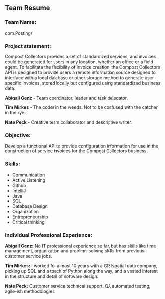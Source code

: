 ## Team Resume

### Team Name:
com.Posting/

### Project statement:
Compost Collectors provides a set of standardized services, and invoices could be generated for users in any location, whether an office or a field agent.  To facilitate the flexibility of invoice creation, the Compost Collectors API is designed to provide users a remote information source designed to interface with a local database or other storage method to generate user-specific invoices, stored locally but configured using standardized business data.

**Abigail Genz** - Team coordinator, leader and task delegator. 

**Tim Mirkes** - The coder in the weeds.  Not to be confused with the catcher in the rye.

**Nate Peck** - Creative team collaborator and descriptive writer.

### Objective:
Develop a functional API to provide configuration information for use in the construction of service invoices for the Compost Collectors business.

### Skills:

- Communication
- Active Listening
- Github
- IntelliJ
- Java
- SQL
- Database Design
- Organization
- Entrepreneurship
- Critical thinking


### Individual Professional Experience:

**Abigail Genz:**
No IT professional experience so far, but has skills like time management, organization and problem-solving skills from previous customer service jobs.  

**Tim Mirkes:**
I worked for almost 10 years with a GIS/spatial data company, picking up SQL and a touch of Python along the way, and a vested interest in the structure and detail of software design.

**Nate Peck:**
Customer service technical support, QA automated testing, agile-ish methodologies.